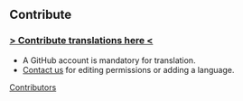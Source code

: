 ## Contribute
### [> Contribute translations here <](https://github.com/DL-Community/DLCE-Translations)
- A GitHub account is mandatory for translation.
- [Contact us](/en/dlce/about.md) for editing permissions or adding a language.

[Contributors](https://raw.githubusercontent.com/DL-Community/DLCE-Translations/refs/heads/main/Contributors.md ':include')